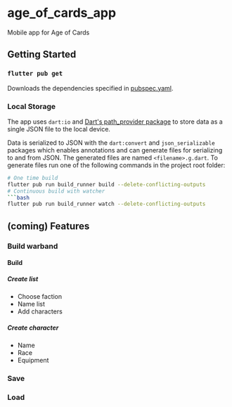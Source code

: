 # age_of_cards_app

Mobile app for Age of Cards

## Getting Started

### `flutter pub get`
Downloads the dependencies specified in [pubspec.yaml](./pubspec.yaml).

### Local Storage 
The app uses `dart:io` and [Dart's path_provider package](https://pub.dev/packages/path_provider) 
to store data as a single JSON file to the local device.

Data is serialized to JSON with the `dart:convert` and `json_serializable` packages which enables 
annotations and can generate files for serializing to and from JSON. The generated files are named 
`<filename>.g.dart`. To generate files run one of the following commands in the project root folder:
```bash
# One time build
flutter pub run build_runner build --delete-conflicting-outputs
# Continuous build with watcher
```bash
flutter pub run build_runner watch --delete-conflicting-outputs
```

## (coming) Features

### Build warband

#### Build

##### Create list
* Choose faction
* Name list
* Add characters
##### Create character
* Name
* Race
* Equipment
### Save
### Load